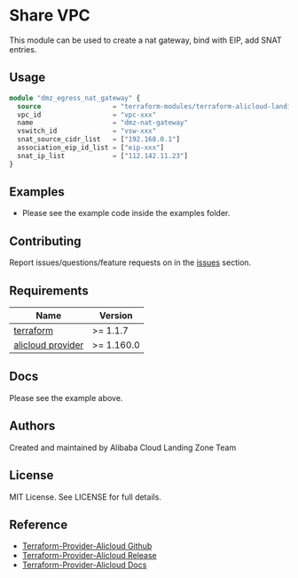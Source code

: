 # Share VPC

This module can be used to create a nat gateway, bind with EIP, add SNAT entries.

## Usage

```terraform
module "dmz_egress_nat_gateway" {
  source                  = "terraform-modules/terraform-alicloud-landing-zone-nat-gateway"
  vpc_id                  = "vpc-xxx"
  name                    = "dmz-nat-gateway"
  vswitch_id              = "vsw-xxx"
  snat_source_cidr_list   = ["192.168.0.1"]
  association_eip_id_list = ["eip-xxx"]
  snat_ip_list            = ["112.142.11.23"]
}
```

## Examples

- Please see the example code inside the examples folder.

## Contributing

Report issues/questions/feature requests on in the [issues](https://github.com/aliyun/alibabacloud-landing-zone/issues)
section.

<!-- BEGINNING OF PRE-COMMIT-TERRAFORM DOCS HOOK -->

## Requirements

| Name                                                                            | Version     |
|---------------------------------------------------------------------------------|-------------|
| <a name="requirement_terraform"></a> [terraform](#requirement\_terraform)       | \>= 1.1.7   |
| <a name="requirement_alicloud"></a> [alicloud provider](#requirement\_alicloud) | \>= 1.160.0 |

## Docs

Please see the example above.

## Authors

Created and maintained by Alibaba Cloud Landing Zone Team

## License

MIT License. See LICENSE for full details.

## Reference

* [Terraform-Provider-Alicloud Github](https://github.com/aliyun/terraform-provider-alicloud)
* [Terraform-Provider-Alicloud Release](https://releases.hashicorp.com/terraform-provider-alicloud/)
* [Terraform-Provider-Alicloud Docs](https://registry.terraform.io/providers/aliyun/alicloud/latest/docs)
